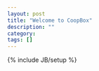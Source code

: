 ```yaml
---
layout: post
title: "Welcome to CoopBox"
description: ""
category: 
tags: []
---
```

{% include JB/setup %}
